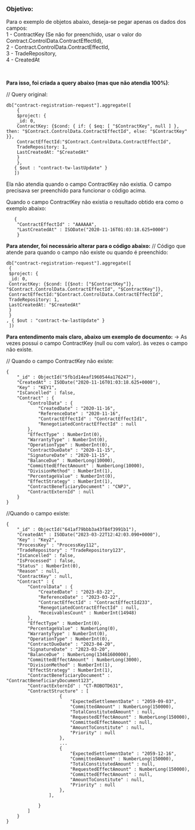 ### Objetivo:
  Para o exemplo de objetos abaixo, deseja-se pegar apenas os dados dos campos:<br>
  1 - ContractKey (Se não for preenchido, usar o valor do Contract.ControlData.ContractEffectId),<br>
  2 - Contract.ControlData.ContractEffectId,<br>
  3 - TradeRepository,<br>
  4 - CreatedAt<br>

<br>

**Para isso, foi criada a query abaixo (mas que não atendia 100%)**:

// Query original:
```
db["contract-registration-request"].aggregate([
    {
    $project: {
    _id: 0,
    ContractKey: {$cond: { if: { $eq: [ "$ContractKey", null ] }, then: "$Contract.ControlData.ContractEffectId", else: "$ContractKey" }},
    ContractEffectId:"$Contract.ControlData.ContractEffectId",
    TradeRepository: 1,
    LastCreatedAt: "$CreatedAt"
    }
    },
   { $out : "contract-tw-lastUpdate" }
   ])
```

Ela não atendia quando o campo ContractKey não existia. O campo precisava ser preenchido para funcionar o código acima.

Quando o campo ContractKey não existia o resultado obtido era como o exemplo abaixo:
```
   {
    "ContractEffectId" : "AAAAAA",
    "LastCreatedAt" : ISODate("2020-11-16T01:03:18.625+0000")
    }
```


**Para atender, foi necessário alterar para o código abaixo:**
// Código que atende para quando o campo não existe ou quando é preenchido:

```
db["contract-registration-request"].aggregate([
 {
 $project: {
 _id: 0,
 ContractKey: {$cond: [{$not: ["$ContractKey"]}, "$Contract.ControlData.ContractEffectId", "$ContractKey"]},
 ContractEffectId:"$Contract.ControlData.ContractEffectId",
 TradeRepository: 1,
 LastCreatedAt: "$CreatedAt"
 }
 }
, { $out : "contract-tw-lastUpdate" }
 ])
```

**Para entendimento mais claro, abaixo um exemplo de documento:**
-> As vezes possui o campo ContractKey (null ou com valor). às vezes o campo não existe.

// Quando o campo ContractKey não existe:
```
{
    "_id" : ObjectId("5fb1d14eaf1960544a176247"),
    "CreatedAt" : ISODate("2020-11-16T01:03:18.625+0000"),
    "Key" : "KEY1",
    "IsCancelled" : false,
    "Contract" : {
        "ControlData" : {
            "CreatedDate" : "2020-11-16",
            "ReferenceDate" : "2020-11-16",
            "ContractEffectId" : "ContractEffectId1",
            "RenegotiatedContractEffectId" : null
        },
        "EffectType" : NumberInt(0),
        "WarrantyType" : NumberInt(0),
        "OperationType" : NumberInt(0),
        "ContractDueDate" : "2020-11-15",
        "SignatureDate" : "2020-11-15",
        "BalanceDue" : NumberLong(10000),
        "CommittedEffectAmount" : NumberLong(10000),
        "DivisionMethod" : NumberInt(1),
        "PercentageValue" : NumberInt(0),
        "EffectStrategy" : NumberInt(1),
        "ContractBeneficiaryDocument" : "CNPJ",
        "ContractExternId" : null
    }
}
```


//Quando o campo existe:

```
{
    "_id" : ObjectId("641af79bbb3a43f84f3991b1"),
    "CreatedAt" : ISODate("2023-03-22T12:42:03.090+0000"),
    "Key" : "Key2",
    "ProcessKey" : "ProcessKey112",
    "TradeRepository" : "TradeRepository123",
    "IsCancelled" : false,
    "IsProcessed" : false,
    "Status" : NumberInt(0),
    "Reason" : null,
    "ContractKey" : null,
    "Contract" : {
        "ControlData" : {
            "CreatedDate" : "2023-03-22",
            "ReferenceDate" : "2023-03-22",
            "ContractEffectId" : "ContractEffectId233",
            "RenegotiatedContractEffectId" : null,
            "ReceivablesCount" : NumberInt(14948)
        },
        "EffectType" : NumberInt(0),
        "PercentageValue" : NumberLong(0),
        "WarrantyType" : NumberInt(0),
        "OperationType" : NumberInt(0),
        "ContractDueDate" : "2023-04-20",
        "SignatureDate" : "2023-03-20",
        "BalanceDue" : NumberLong(13461600000),
        "CommittedEffectAmount" : NumberLong(3000),
        "DivisionMethod" : NumberInt(1),
        "EffectStrategy" : NumberInt(1),
        "ContractBeneficiaryDocument" : "ContractBeneficiaryDocument123",
        "ContractExternId" : "CT-ROBOTD631",
        "ContractStructure" : [
                    {
                        "ExpectedSettlementDate" : "2059-09-03",
                        "CommittedAmount" : NumberLong(150000),
                        "TotalConstitutedAmount" : null,
                        "RequestedEffectAmount" : NumberLong(150000),
                        "CommittedEffectAmount" : null,
                        "AmountToConstitute" : null,
                        "Priority" : null
                    },
                    ...
                    {
                        "ExpectedSettlementDate" : "2059-12-16",
                        "CommittedAmount" : NumberLong(150000),
                        "TotalConstitutedAmount" : null,
                        "RequestedEffectAmount" : NumberLong(150000),
                        "CommittedEffectAmount" : null,
                        "AmountToConstitute" : null,
                        "Priority" : null
                    },
                ],
                
            }
        ]
    }
}

```
